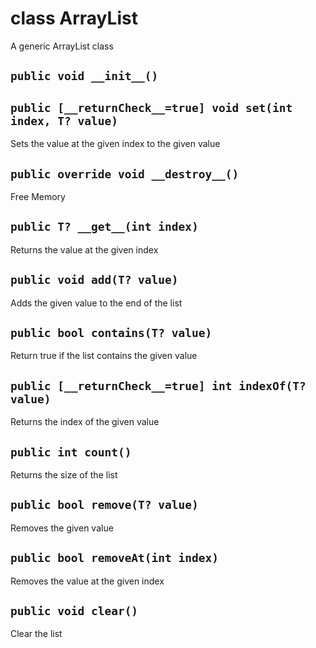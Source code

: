 # class ArrayList<T>
A generic ArrayList class

## `public void __init__()`


## `public [__returnCheck__=true] void set(int index, T? value)`
Sets the value at the given index to the given value

## `public override void __destroy__()`
Free Memory

## `public T? __get__(int index)`
Returns the value at the given index

## `public void add(T? value)`
Adds the given value to the end of the list

## `public bool contains(T? value)`
Return true if the list contains the given value

## `public [__returnCheck__=true] int indexOf(T? value)`
Returns the index of the given value

## `public int count()`
Returns the size of the list

## `public bool remove(T? value)`
Removes the given value

## `public bool removeAt(int index)`
Removes the value at the given index

## `public void clear()`
Clear the list




